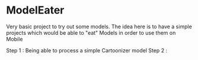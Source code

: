 # ModelEater

Very basic project to try out some models. The idea here is to have a simple projects which would be able to "eat" Models in order to use them on Mobile

Step 1 : Being able to process a simple Cartoonizer model
Step 2 : 
